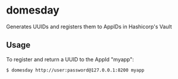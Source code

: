 # domesday
Generates UUIDs and registers them to AppIDs in Hashicorp's Vault

## Usage

To register and return a UUID to the AppId "myapp":

`$ domesday http://user:password@127.0.0.1:8200 myapp`
